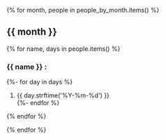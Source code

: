 {% for month, people in people_by_month.items() %}

## {{ month }}  

{% for name, days in people.items() %}  

### {{ name }} :  

{%- for day in days %}  
1. {{ day.strftime('%Y-%m-%d') }}  
{%- endfor %}  

{% endfor %}

{% endfor %}
